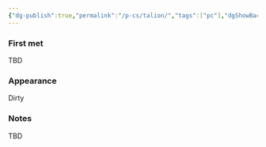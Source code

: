 ```yaml
---
{"dg-publish":true,"permalink":"/p-cs/talion/","tags":["pc"],"dgShowBacklinks":true,"dgShowLocalGraph":true,"noteIcon":"pc","created":"2023-12-30T13:33:07.716+01:00","updated":"2024-01-13T14:05:58.871+01:00"}
---
```


### First met
TBD
### Appearance
Dirty
### Notes
TBD
